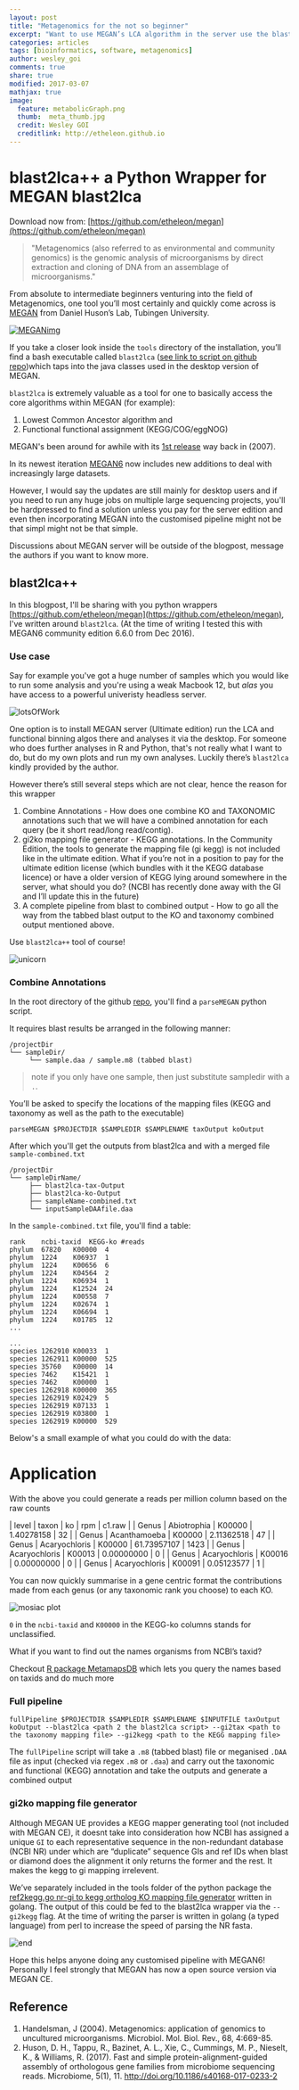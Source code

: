 ```yaml
---
layout: post
title: "Metagenomics for the not so beginner"
excerpt: "Want to use MEGAN’s LCA algorithm in the server use the blast2lca tool."
categories: articles
tags: [bioinformatics, software, metagenomics]
author: wesley_goi
comments: true
share: true
modified: 2017-03-07
mathjax: true
image:
  feature: metabolicGraph.png
  thumb:  meta_thumb.jpg
  credit: Wesley GOI
  creditlink: http://etheleon.github.io
---
```


# blast2lca++ a Python Wrapper for MEGAN blast2lca

Download now from: [https://github.com/etheleon/megan](https://github.com/etheleon/megan)

> "Metagenomics (also referred to as environmental and community genomics) is the genomic analysis of microorganisms by direct extraction and cloning of DNA from an assemblage of microorganisms."

From absolute to intermediate beginners venturing into the field of Metagenomics, one tool you’ll most certainly and quickly come across is [MEGAN](http://www-ab.informatik.uni-tuebingen.de/software/megan6/) from Daniel Huson’s Lab, Tubingen University.

[![MEGANimg](http://megan.informatik.uni-tuebingen.de/uploads/default/original/1X/c3b77ecaaa6f3b8f4c71d45f070a3a6b9952605b.png)](http://ab.inf.uni-tuebingen.de/software/megan/)

If you take a closer look inside the `tools` directory of the installation, you’ll find a bash executable called `blast2lca` ([see link to script on github repo](https://github.com/danielhuson/megan-ce/blob/master/tools/blast2lca))which taps into the java classes used in the desktop version of MEGAN.

`blast2lca` is extremely valuable as a tool for one to basically access the core algorithms within MEGAN (for example):
1. Lowest Common Ancestor algorithm and 
2. Functional functional assignment (KEGG/COG/eggNOG)

MEGAN's been around for awhile with its [1st release](http://www.genome.org/cgi/reprint/gr.5969107v1.pdf) way back in (2007).

In its newest iteration [MEGAN6](http://www-ab.informatik.uni-tuebingen.de/software/megan6/) now includes new additions to deal with increasingly large datasets. 

However, I would say the updates are still mainly for desktop users and if you need to run any huge jobs on multiple large sequencing projects, you'll be hardpressed to find a solution unless you pay for the server edition and even then incorporating MEGAN into the customised pipeline might not be that simpl might not be that simple.

Discussions about MEGAN server will be outside of the blogpost, message the authors if you want to know more.

## blast2lca++

In this blogpost, I'll be sharing with you python wrappers [https://github.com/etheleon/megan](https://github.com/etheleon/megan), I've written around `blast2lca`. (At the time of writing I tested this with MEGAN6 community edition 6.6.0 from Dec 2016).

### Use case

Say for example you've got a huge number of samples which you would like to run some analysis and you're using a weak Macbook 12, but _alas_ you have access to a powerful univeristy headless server.

![lotsOfWork](http://weknowmemes.com/wp-content/uploads/2013/03/i-have-a-lot-of-work-to-do-oh-well-comic.jpg)

One option is to install MEGAN server (Ultimate edition) run the LCA and functional binning algos there and analyses it via the desktop.
For someone who does further analyses in R and Python, that's not really what I want to do, but do my own plots and run my own analyses. 
Luckily there’s `blast2lca` kindly provided by the author.

However there’s still several steps which are not clear, hence the reason for this wrapper

1. Combine Annotations - How does one combine KO and TAXONOMIC annotations such that we will have a combined annotation for each query (be it short read/long read/contig).
2. gi2ko mapping file generator - KEGG annotations. In the Community Edition, the tools to generate the mapping file (gi kegg) is not included like in the ultimate edition. What if you’re not in a position to pay for the ultimate edition license (which bundles with it the KEGG database licence) or have a older version of KEGG lying around somewhere in the server, what should you do? (NCBI has recently done away with the GI and I’ll update this in the future)  
3. A complete pipeline from blast to combined output  - How to go all the way from the tabbed blast output to the KO and taxonomy combined output mentioned above.

Use `blast2lca++` tool of course!

![unicorn](http://img.memecdn.com/unicorn-farting-rainbows_o_1498739.jpg)

### Combine Annotations

In the root directory of the github [repo](https://github.com/etheleon/megan), you'll find a `parseMEGAN` python script.

It requires blast results be arranged in the following manner:

```
/projectDir
└── sampleDir/
     └── sample.daa / sample.m8 (tabbed blast)
```

> note if you only have one sample, then just substitute sampledir with a `.`.

You’ll be asked to specify the locations of the mapping files (KEGG and taxonomy as well as the path to the executable)

```
parseMEGAN $PROJECTDIR $SAMPLEDIR $SAMPLENAME taxOutput koOutput
```

After which you'll get the outputs from blast2lca and with a merged file `sample-combined.txt`

```
/projectDir
└── sampleDirName/
     ├── blast2lca-tax-Output
     ├── blast2lca-ko-Output
     ├── sampleName-combined.txt
     └── inputSampleDAAfile.daa
```

In the `sample-combined.txt` file, you'll find a table:

```
rank    ncbi-taxid  KEGG-ko #reads
phylum  67820   K00000  4
phylum  1224    K06937  1
phylum  1224    K00656  6
phylum  1224    K04564  2
phylum  1224    K06934  1
phylum  1224    K12524  24
phylum  1224    K00558  7
phylum  1224    K02674  1
phylum  1224    K06694  1
phylum  1224    K01785  12
...

...
species 1262910 K00033  1
species 1262911 K00000  525
species 35760   K00000  14
species 7462    K15421  1
species 7462    K00000  1
species 1262918 K00000  365
species 1262919 K02429  5
species 1262919 K07133  1
species 1262919 K03800  1
species 1262919 K00000  529
```

Below's a small example of what you could do with the data:

# Application

With the above you could generate a reads per million column based on the raw counts

| level | taxon         | ko     | rpm     | c1.raw |
| Genus | Abiotrophia   | K00000 | 1.40278158  | 32     |
| Genus | Acanthamoeba  | K00000 | 2.11362518  | 47     |
| Genus | Acaryochloris | K00000 | 61.73957107 | 1423   |
| Genus | Acaryochloris | K00013 | 0.00000000  | 0      |
| Genus | Acaryochloris | K00016 | 0.00000000  | 0      |
| Genus | Acaryochloris | K00091 | 0.05123577  | 1      |

You can now quickly summarise in a gene centric format the contributions made from each genus (or any taxonomic rank you choose) to each KO.

![mosiac plot](/images/posts/combiningTAX-KO.png)

`0` in the `ncbi-taxid` and `K00000` in the KEGG-ko columns stands for unclassified.

What if you want to find out the names organisms from NCBI’s taxid?

Checkout [R package MetamapsDB](https://github.com/etheleon/MetamapsDB) which lets you query the names based on taxids and do much more

### Full pipeline

```
fullPipeline $PROJECTDIR $SAMPLEDIR $SAMPLENAME $INPUTFILE taxOutput koOutput --blast2lca <path 2 the blast2lca script> --gi2tax <path to the taxonomy mapping file> --gi2kegg <path to the KEGG mapping file>
```

The `fullPipeline` script will take a `.m8` (tabbed blast)  file or meganised `.DAA` file as input (checked via regex `.m8` or `.daa`) and carry out the taxonomic and functional (KEGG) annotation and take the outputs and generate a combined output

### gi2ko mapping file generator

Although MEGAN UE provides a KEGG mapper generating tool (not included with MEGAN CE), it doesnt take into consideration how NCBI has assigned a unique `GI` to each representative sequence in the non-redundant database (NCBI NR) under which are “duplicate” sequence GIs and ref IDs
when blast or diamond does the alignment it only returns the former and the rest. It makes the kegg to gi mapping irrelevent.

We’ve separately included in the tools folder of the python package the [ref2kegg.go nr-gi to kegg ortholog KO mapping file generator](https://github.com/etheleon/MEGAN/blob/master/tools/ref2kegg.go) written in golang. The output of this could be fed to the blast2lca wrapper via the `--gi2kegg` flag. At 
the time of writing the parser is written in golang (a typed language) from perl to increase the speed of parsing the NR fasta.


![end](https://i.imgflip.com/123oks.jpg)


Hope this helps anyone doing any customised pipeline with MEGAN6!
Personally I feel strongly that MEGAN has now a open source version via MEGAN CE.

## Reference

1. Handelsman, J (2004). Metagenomics: application of genomics to uncultured microorganisms. Microbiol. Mol. Biol. Rev., 68, 4:669-85.
2. Huson, D. H., Tappu, R., Bazinet, A. L., Xie, C., Cummings, M. P., Nieselt, K., & Williams, R. (2017). Fast and simple protein-alignment-guided assembly of orthologous gene families from microbiome sequencing reads. Microbiome, 5(1), 11. http://doi.org/10.1186/s40168-017-0233-2
